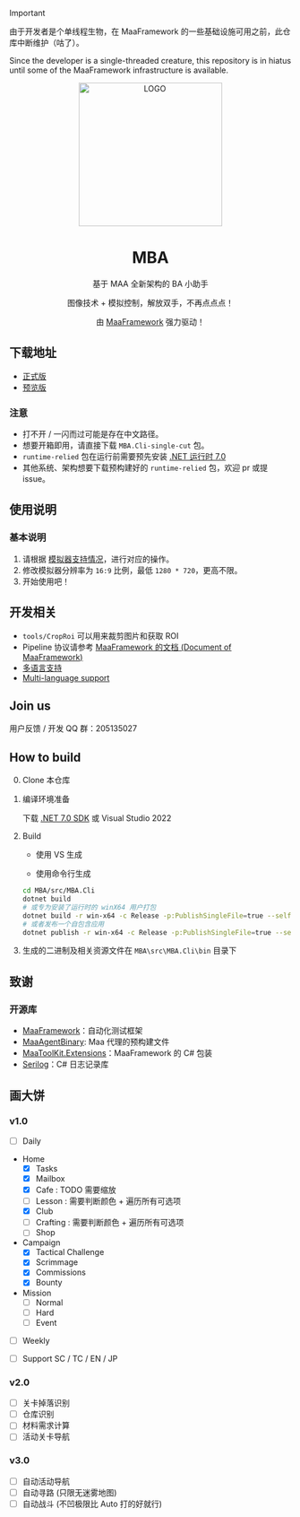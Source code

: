 > [!IMPORTANT]  
> 由于开发者是个单线程生物，在 MaaFramework 的一些基础设施可用之前，此仓库中断维护（咕了）。
> 
> Since the developer is a single-threaded creature, this repository is in hiatus until some of the MaaFramework infrastructure is available.

<div align="center">
<img alt="LOGO" src="./assets/logo.ico" width="256" height="256" />

# MBA

基于 MAA 全新架构的 BA 小助手

图像技术 + 模拟控制，解放双手，不再点点点！

由 [MaaFramework](https://github.com/MaaAssistantArknights/MaaFramework) 强力驱动！

</div>

## 下载地址

- [正式版](https://github.com/MaaAssistantArknights/MBA/releases/latest)
- [预览版](https://github.com/MaaAssistantArknights/MBA/actions/workflows/ci.yml)

### 注意

- 打不开 / 一闪而过可能是存在中文路径。
- 想要开箱即用，请直接下载 `MBA.Cli-single-cut` 包。
- `runtime-relied` 包在运行前需要预先安装 [.NET 运行时 7.0](https://dotnet.microsoft.com/zh-cn/download/dotnet/7.0)
- 其他系统、架构想要下载预构建好的 `runtime-relied` 包，欢迎 pr 或提 issue。

## 使用说明

### 基本说明

1. 请根据 [模拟器支持情况](https://maa.plus/docs/1.3-模拟器支持.html)，进行对应的操作。
2. 修改模拟器分辨率为 `16:9` 比例，最低 `1280 * 720`，更高不限。
3. 开始使用吧！

## 开发相关

- `tools/CropRoi` 可以用来裁剪图片和获取 ROI
- Pipeline 协议请参考 [MaaFramework 的文档 (Document of MaaFramework)](https://github.com/MaaAssistantArknights/MaaFramework/blob/main/docs/zh_cn/3.3-%E4%BB%BB%E5%8A%A1%E6%B5%81%E6%B0%B4%E7%BA%BF%E5%8D%8F%E8%AE%AE.md)
- [多语言支持](./assets/README.md#多语言支持)
- [Multi-language support](./assets/README.md#multi-language-support)

## Join us
用户反馈 / 开发 QQ 群：205135027

## How to build

0. Clone 本仓库

1. 编译环境准备

    下载 [.NET 7.0 SDK](https://dotnet.microsoft.com/zh-cn/download/dotnet/7.0) 或 Visual Studio 2022

2. Build

    - 使用 VS 生成

    - 使用命令行生成

    ```sh
    cd MBA/src/MBA.Cli
    dotnet build
    # 或专为安装了运行时的 winX64 用户打包
    dotnet build -r win-x64 -c Release -p:PublishSingleFile=true --self-contained false
    # 或者发布一个自包含应用
    dotnet publish -r win-x64 -c Release -p:PublishSingleFile=true --self-contained true -p:PublishTrimmed=true
    ```

3. 生成的二进制及相关资源文件在 `MBA\src\MBA.Cli\bin` 目录下

## 致谢

### 开源库

- [MaaFramework](https://github.com/MaaAssistantArknights/MaaFramework)：自动化测试框架
- [MaaAgentBinary](https://github.com/MaaAssistantArknights/MaaAgentBinary): Maa 代理的预构建文件
- [MaaToolKit.Extensions](https://github.com/moomiji/MaaToolKit.Extensions)：MaaFramework 的 C# 包装
- [Serilog](https://github.com/serilog/serilog)：C# 日志记录库

## 画大饼

### v1.0

- [ ] Daily

- Home
    - [x] Tasks
    - [x] Mailbox
    - [x] Cafe : TODO 需要缩放
    - [ ] Lesson : 需要判断颜色 + 遍历所有可选项
    - [x] Club
    - [ ] Crafting : 需要判断颜色 + 遍历所有可选项
    - [ ] Shop
- Campaign
    - [x] Tactical Challenge
    - [x] Scrimmage
    - [x] Commissions
    - [x] Bounty
- Mission
    - [ ] Normal
    - [ ] Hard
    - [ ] Event

- [ ] Weekly

- [ ] Support SC / TC / EN / JP

### v2.0

- [ ] 关卡掉落识别
- [ ] 仓库识别
- [ ] 材料需求计算
- [ ] 活动关卡导航

### v3.0

- [ ] 自动活动导航
- [ ] 自动寻路 (只限无迷雾地图)
- [ ] 自动战斗 (不凹极限比 Auto 打的好就行)
